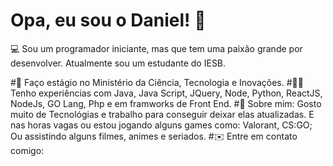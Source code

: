 # Opa, eu sou o Daniel! 🤙
<p>💻 Sou um programador iniciante, mas que tem uma paixão grande por desenvolver. Atualmente sou um estudante do IESB.</p>
#🚀 Faço estágio no Ministério da Ciência, Tecnologia e Inovações.
#👨‍💻 Tenho experiências com Java, Java Script, JQuery, Node, Python, ReactJS, NodeJs, GO Lang, Php e em framworks de Front End.
#👾 Sobre mim: Gosto muito de Tecnológias e trabalho para conseguir deixar elas atualizadas. E nas horas vagas ou estou jogando alguns games como: Valorant, CS:GO; Ou assistindo alguns filmes, animes e seriados. 
#✉️ Entre em contato comigo:
